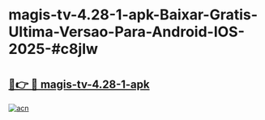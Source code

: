 # magis-tv-4.28-1-apk-Baixar-Gratis-Ultima-Versao-Para-Android-IOS-2025-#c8jlw

# <h2><a href="https://ainizakaria.my?title=magis-tv-4.28-1-apk&ref=25M">🔗👉 🔴 magis-tv-4.28-1-apk</a></h2>

[![acn](https://github.com/user-attachments/assets/0f9c940e-d8b0-45ae-aac7-cd30a18b3e1c)](https://ainizakaria.my?title=magis-tv-4.28-1-apk&ref=25M)

